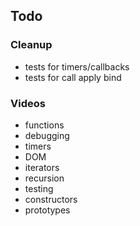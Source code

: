 ## Todo

### Cleanup

- tests for timers/callbacks
- tests for call apply bind

### Videos

- functions
- debugging
- timers
- DOM
- iterators
- recursion
- testing
- constructors
- prototypes

